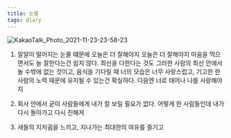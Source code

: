 ```yaml
---
title: 눈물
tags: diary
---
```

![KakaoTalk_Photo_2021-11-23-23-58-23](https://user-images.githubusercontent.com/50545088/143048398-8271c09e-5a15-4603-80bb-513469718860.jpeg)

1. 알알이 떨어지는 눈물 떄문에 오늘은 더 잘해야지 오늘은 더 잘해야지 마음을 먹으면서도 늘 잘한다는건 쉽지 않다. 최선을 다한다는 것도 그러한 사람의 최선 안에서 놀 수밖에 없는 것이고, 음식을 기다릴 때 너의 모습은 너무 사랑스럽고, 기고한 한 사람의 노력 때문에 유지될 수 있는건 확실하다. 다음엔 너로 태어나 나를 사랑해야지

2. 회사 안에서 굳이 사람들에게 내가 잘 보일 필요가 없다. 어떻게 한 사람들인데 내가 다시 돌아가고 다시 친해져

3. 새들의 지저귐을 느끼고, 지나가는 최대한의 여유를 즐기고 